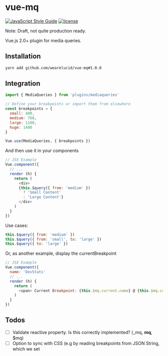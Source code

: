 # vue-mq
[![JavaScript Style Guide](https://img.shields.io/badge/code_style-standard-brightgreen.svg)](https://standardjs.com) [![license](https://img.shields.io/badge/license-MIT-red.svg)](https://choosealicense.com/licenses/mit/)


Note: Draft, not quite production ready.

Vue.js 2.0+ plugin for media queries.


## Installation

```bash
yarn add github.com/wearelucid/vue-mq#1.0.0
```

## Integration

```javascript
import { MediaQueries } from 'plugins/mediaqueries'

// Define your breakpoints or import them from elsewhere
const breakpoints = {
  small: 400,
  medium: 768,
  large: 1100,
  huge: 1400
}

Vue.use(MediaQueries, { breakpoints })

```

And then use it in your components
```javascript
// JSX Example
Vue.component({
  // ...
  render (h) {
    return (
      <div>
      {this.$query({ from: 'medium' })
        ? 'Small Content'
        : 'Large Content'}
      </div>
    )
  }
})
```

Use cases:
```javascript
this.$query({ from: 'medium' })
this.$query({ from: 'small', to: 'large' })
this.$query({ to: 'large' })
```

Or, as another example, display the currentBreakpoint
```javascript
// JSX Example
Vue.component({
  name: 'DevStats'
  // ...
  render (h) {
    return (
      <span> Current Breakpoint: {this.$mq.current.name} @ {this.$mq.current.value}px </span>
    )
  }
})
```

## Todos
- [ ] Validate reactive property. Is this correctly implemented? (_mq, __mq__, $mq)
- [ ] Option to sync with CSS (e.g by reading breakpoints from JSON String, which we set <title>'s font-size property)
- [ ] Implement alternative way to pass in breakpoints
- [ ] Tests
- [ ] Npm Compat

## Browser Support
IE8+ ([See clientWidth](https://tylercipriani.com/blog/2014/07/12/crossbrowser-javascript-scrollbar-detection/))
Uses [matchMedia](https://developer.mozilla.org/en/docs/Web/API/Window/matchMedia) for newer browsers but has a polyfill for IE8/IE9.

## License
[MIT](LICENSE)
